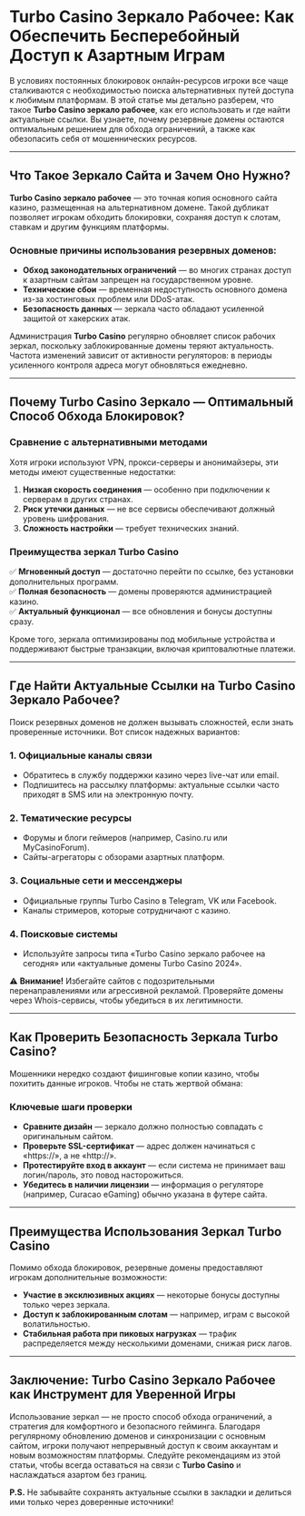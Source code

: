 # Turbo Casino Зеркало Рабочее: Как Обеспечить Бесперебойный Доступ к Азартным Играм  

В условиях постоянных блокировок онлайн-ресурсов игроки все чаще сталкиваются с необходимостью поиска альтернативных путей доступа к любимым платформам. В этой статье мы детально разберем, что такое **Turbo Casino зеркало рабочее**, как его использовать и где найти актуальные ссылки. Вы узнаете, почему резервные домены остаются оптимальным решением для обхода ограничений, а также как обезопасить себя от мошеннических ресурсов.

---

## Что Такое Зеркало Сайта и Зачем Оно Нужно?  

**Turbo Casino зеркало рабочее** — это точная копия основного сайта казино, размещенная на альтернативном домене. Такой дубликат позволяет игрокам обходить блокировки, сохраняя доступ к слотам, ставкам и другим функциям платформы.  

### Основные причины использования резервных доменов:  
- **Обход законодательных ограничений** — во многих странах доступ к азартным сайтам запрещен на государственном уровне.  
- **Технические сбои** — временная недоступность основного домена из-за хостинговых проблем или DDoS-атак.  
- **Безопасность данных** — зеркала часто обладают усиленной защитой от хакерских атак.  

Администрация **Turbo Casino** регулярно обновляет список рабочих зеркал, поскольку заблокированные домены теряют актуальность. Частота изменений зависит от активности регуляторов: в периоды усиленного контроля адреса могут обновляться ежедневно.

---

## Почему Turbo Casino Зеркало — Оптимальный Способ Обхода Блокировок?  

### Сравнение с альтернативными методами  
Хотя игроки используют VPN, прокси-серверы и анонимайзеры, эти методы имеют существенные недостатки:  
1. **Низкая скорость соединения** — особенно при подключении к серверам в других странах.  
2. **Риск утечки данных** — не все сервисы обеспечивают должный уровень шифрования.  
3. **Сложность настройки** — требует технических знаний.  

### Преимущества зеркал Turbo Casino  
✅ **Мгновенный доступ** — достаточно перейти по ссылке, без установки дополнительных программ.  
✅ **Полная безопасность** — домены проверяются администрацией казино.  
✅ **Актуальный функционал** — все обновления и бонусы доступны сразу.  

Кроме того, зеркала оптимизированы под мобильные устройства и поддерживают быстрые транзакции, включая криптовалютные платежи.

---

## Где Найти Актуальные Ссылки на Turbo Casino Зеркало Рабочее?  

Поиск резервных доменов не должен вызывать сложностей, если знать проверенные источники. Вот список надежных вариантов:  

### 1. Официальные каналы связи  
- Обратитесь в службу поддержки казино через live-чат или email.  
- Подпишитесь на рассылку платформы: актуальные ссылки часто приходят в SMS или на электронную почту.  

### 2. Тематические ресурсы  
- Форумы и блоги геймеров (например, Casino.ru или MyCasinoForum).  
- Сайты-агрегаторы с обзорами азартных платформ.  

### 3. Социальные сети и мессенджеры  
- Официальные группы Turbo Casino в Telegram, VK или Facebook.  
- Каналы стримеров, которые сотрудничают с казино.  

### 4. Поисковые системы  
- Используйте запросы типа «Turbo Casino зеркало рабочее на сегодня» или «актуальные домены Turbo Casino 2024».  

⚠️ **Внимание!** Избегайте сайтов с подозрительными перенаправлениями или агрессивной рекламой. Проверяйте домены через Whois-сервисы, чтобы убедиться в их легитимности.

---

## Как Проверить Безопасность Зеркала Turbo Casino?  

Мошенники нередко создают фишинговые копии казино, чтобы похитить данные игроков. Чтобы не стать жертвой обмана:  

### Ключевые шаги проверки  
- **Сравните дизайн** — зеркало должно полностью совпадать с оригинальным сайтом.  
- **Проверьте SSL-сертификат** — адрес должен начинаться с «https://», а не «http://».  
- **Протестируйте вход в аккаунт** — если система не принимает ваш логин/пароль, это повод насторожиться.  
- **Убедитесь в наличии лицензии** — информация о регуляторе (например, Curacao eGaming) обычно указана в футере сайта.  

---

## Преимущества Использования Зеркал Turbo Casino  

Помимо обхода блокировок, резервные домены предоставляют игрокам дополнительные возможности:  
- **Участие в эксклюзивных акциях** — некоторые бонусы доступны только через зеркала.  
- **Доступ к заблокированным слотам** — например, играм с высокой волатильностью.  
- **Стабильная работа при пиковых нагрузках** — трафик распределяется между несколькими доменами, снижая риск лагов.  

---

## Заключение: Turbo Casino Зеркало Рабочее как Инструмент для Уверенной Игры  

Использование зеркал — не просто способ обхода ограничений, а стратегия для комфортного и безопасного гейминга. Благодаря регулярному обновлению доменов и синхронизации с основным сайтом, игроки получают непрерывный доступ к своим аккаунтам и новым возможностям платформы. Следуйте рекомендациям из этой статьи, чтобы всегда оставаться на связи с **Turbo Casino** и наслаждаться азартом без границ.  

**P.S.** Не забывайте сохранять актуальные ссылки в закладки и делиться ими только через доверенные источники!
